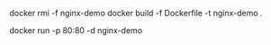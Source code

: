 docker rmi -f nginx-demo
docker build -f Dockerfile -t nginx-demo .

docker run -p 80:80 -d nginx-demo